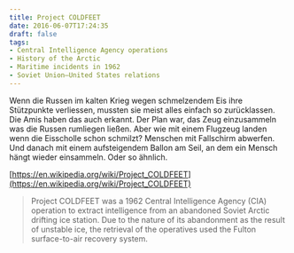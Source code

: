 ```yaml
---
title: Project COLDFEET
date: 2016-06-07T17:24:35
draft: false
tags:
- Central Intelligence Agency operations
- History of the Arctic
- Maritime incidents in 1962
- Soviet Union–United States relations
---
```


Wenn die Russen im kalten Krieg wegen schmelzendem Eis ihre Stützpunkte
verliessen, mussten sie meist alles einfach so zurücklassen. Die Amis haben
das auch erkannt. Der Plan war, das Zeug einzusammeln was die Russen
rumliegen ließen. Aber wie mit einem Flugzeug landen wenn die Eisscholle
schon schmilzt? Menschen mit Fallschirm abwerfen. Und danach mit einem
aufsteigendem Ballon am Seil, an dem ein Mensch hängt wieder einsammeln.
Oder so ähnlich.

[https://en.wikipedia.org/wiki/Project_COLDFEET](https://en.wikipedia.org/wiki/Project_COLDFEET)

> Project COLDFEET was a 1962 Central Intelligence Agency (CIA) operation
> to extract intelligence from an abandoned Soviet Arctic drifting ice
> station. Due to the nature of its abandonment as the result of unstable
> ice, the retrieval of the operatives used the Fulton surface-to-air
> recovery system.
